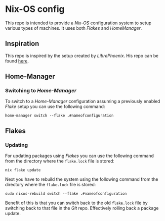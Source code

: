 # Nix-OS config
This repo is intended to provide a *Nix-OS* configuration system to setup various types of machines. It uses both *Flakes* and *HomeManager*.

## Inspiration
This repo is inspired by the setup created by *LibrePhoenix*. His repo can be found [here](https://github.com/librephoenix/nixos-config).

## Home-Manager
### Switching to *Home-Manager*
To switch to a *Home-Manager* configuration assuming a previously enabled *Flake* setup you can use the following command:

```
home-manager switch --flake .#nameofconfiguration
```


## Flakes
### Updating
For updating packages using *Flakes* you can use the following command from the directory where the `flake.lock` file is stored:

```
nix flake update
```

Next you have to rebuild the system using the following command from the directory where the `flake.lock` file is stored:

```
sudo nixos-rebuild switch --flake .#nameofconfiguration
```

Benefit of this is that you can switch back to the old `flake.lock` file by switching back to that file in the *Git* repo. Effectively rolling back a package update.



